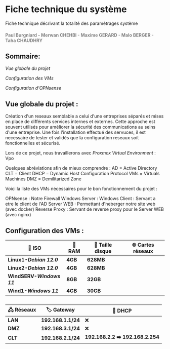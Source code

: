 # Fiche technique du système

Fiche technique décrivant la totalité des paramétrages système
<h4 style="color: gray;">Paul Burgniard - Merwan CHEHBI - Maxime GERARD - Malo BERGER - Taha CHAUDHRY</h4>


## Sommaire:
*Vue globale du projet*

*Configuration des VMs*

*Configuration d'OPNsense*


## Vue globale du projet :
Création d'un reseaux semblable a celui d'une entreprises séparés et mises en place de différents services internes et externes.
Cette approche est souvent utilisés pour améliorer la sécurité des communications au seins d'une entreprise.
Une fois l'installation effectué des servuces, il est necessaire de tester et validés que la configuration reseaux soit fonctionnelles et sécurisé.

Lors de ce projet, nous travaillerons avec *Proxmox Virtual Environment* :
Vpo

Quelques abréviations afin de mieux comprendre :
AD = Active Directory
CLT = Client
DHCP = Dynamic Host Configuration Protocol
VMs = Virtuals Machines
DMZ = Demilitarized Zone 

Voici la liste des VMs nécessaires pour le bon fonctionnement du projet :

OPNsense : Notre Firewall
Windows Server : 
Windows Client : Servant a etre le client de l'AD
Server WEB : Permettant d'heberger notre site web (avec docker)
Reverse Proxy : Servant de reverse proxy pour le Server WEB (avec nginx)




## Configuration des VMs :

|             🚀 ISO            |             💾 RAM            |             💽 Taille disque   |             🌐 Cartes réseaux            |
|------------------------------- |-------------------------------|----------------------------------------- |------------------------------------------|
|           **Linux1-*Debian 12.0***         |           **4GB**        |           **628MB**                   |                                          |
|           **Linux2-*Debian 12.0***          |           **4GB**        |           **628MB**                   |                                          |
|           **WindSERV-*Windows 11***          |           **8GB**        |           **32GB**                   |                                          |
|           **Wind1-*Windows 11***          |           **4GB**        |           **30GB**                   |                                          |



##


|             🖧 Réseaux            |             🏷️ Gateway            |            📡 DHCP    |   
|------------------------------- |-------------------------------|----------------------------------------- |
|           **LAN**         |           **192.168.1.1/24**        |          ❌             |                                          
|           **DMZ**          |           **192.168.3.1/24**        |          ❌              |                                         
|           **CLT**          |           **192.168.2.1/24**        |           **192.168.2.2 ➡️  192.168.2.254**               |     


